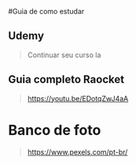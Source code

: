 #Guia de como estudar

## Udemy 

>Continuar seu curso la

## Guia completo Raocket

>https://youtu.be/EDotqZwJ4aA


# Banco de foto

>https://www.pexels.com/pt-br/

